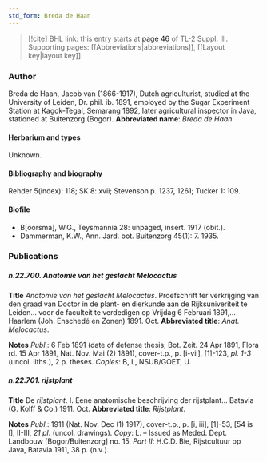 ```yaml
---
std_form: Breda de Haan
---
```


> [!cite] BHL link: this entry starts at [page 46](https://www.biodiversitylibrary.org/page/33266353) of TL-2 Suppl. III.
> Supporting pages: [[Abbreviations|abbreviations]], [[Layout key|layout key]].

### Author

Breda de Haan, Jacob van (1866-1917), Dutch agriculturist, studied at the University of Leiden, Dr. phil. ib. 1891, employed by the Sugar Experiment Station at Kagok-Tegal, Semarang 1892, later agricultural inspector in Java, stationed at Buitenzorg (Bogor). 
**Abbreviated name**: *Breda de Haan*

#### Herbarium and types

Unknown.

#### Bibliography and biography

Rehder 5(index): 118; SK 8: xvii; Stevenson p. 1237, 1261; Tucker 1: 109.

#### Biofile

- B\[oorsma\], W.G., Teysmannia 28: unpaged, insert. 1917 (obit.).
- Dammerman, K.W., Ann. Jard. bot. Buitenzorg 45(1): 7. 1935.

### Publications

##### n.22.700. Anatomie van het geslacht Melocactus

**Title**
*Anatomie van het geslacht Melocactus*. Proefschrift ter verkrijging van den graad van Doctor in de plant- en dierkunde aan de Rijksuniveriteit te Leiden... voor de faculteit te verdedigen op Vrijdag 6 Februari 1891,... Haarlem (Joh. Enschedé en Zonen) 1891. Oct.
**Abbreviated title**: *Anat. Melocactus*.

**Notes**
*Publ*.: 6 Feb 1891 (date of defense thesis; Bot. Zeit. 24 Apr 1891, Flora rd. 15 Apr 1891, Nat. Nov. Mai (2) 1891), cover-t.p., p. \[i-vii\], \[1\]-123, *pl. 1-3* (uncol. liths.), 2 p. theses. *Copies*: B, L, NSUB/GOET, U.

##### n.22.701. rijstplant

**Title**
De *rijstplant*. I. Eene anatomische beschrijving der rijstplant... Batavia (G. Kolff & Co.) 1911. Oct.
**Abbreviated title**: *Rijstplant*.

**Notes**
*Publ*.: 1911 (Nat. Nov. Dec (1) 1917), cover-t.p., p. \[i, iii\], \[1\]-53, \[54 is I\], II-III, *21 pl*. (uncol. drawings). *Copy*: L. – Issued as Meded. Dept. Landbouw \[Bogor/Buitenzorg\] no. 15.
*Part II*: H.C.D. Bie, Rijstcultuur op Java, Batavia 1911, 38 p. (n.v.).


